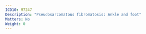 ```yaml
---
ICD10: M7247
Description: "Pseudosarcomatous fibromatosis: Ankle and foot"
Matters: No
Weight: 0
---
```


